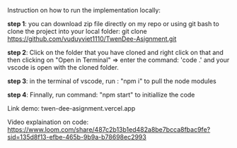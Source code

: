Instruction on how to run the implementation locally:

**step 1**: you can download zip file directly on my repo or using git bash to clone the project into your local folder: git clone https://github.com/vuduyviet1110/TwenDee-Asignment.git

**step 2**: Click on the folder that you have cloned and right click on that and then clicking on "Open in Terminal" => enter the command: 'code .' and your vscode is open with the cloned folder.

**step 3**: in the terminal of vscode, run : "npm i" to pull the node modules

**step 4**: Finnally, run command: "npm start" to initiallize the code

Link demo: twen-dee-asignment.vercel.app

Video explaination on code:
https://www.loom.com/share/487c2b13b1ed482a8be7bcca8fbac9fe?sid=135d8f13-efbe-465b-9b9a-b78698ec2993
